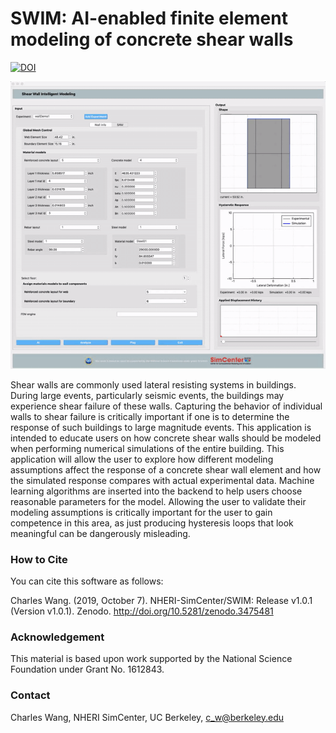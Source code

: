 
# SWIM: AI-enabled finite element modeling of concrete shear walls
[![DOI](https://zenodo.org/badge/DOI/10.5281/zenodo.3466375.svg)](https://doi.org/10.5281/zenodo.3466375)

![image](docs/SWIM.gif)

Shear walls are commonly used lateral resisting systems in buildings. During large events, particularly seismic events,
the buildings may experience shear failure of these walls. Capturing the behavior of individual walls to
shear failure is critically important if one is to determine the response of such buildings to large magnitude events.
This application is intended to educate users on how concrete shear walls should be modeled when performing
numerical simulations of the entire building. This application will allow the user to explore how different modeling
assumptions affect the response of a concrete shear wall element and how the simulated response compares with actual experimental
data. Machine learning algorithms are inserted into the backend to help users choose reasonable parameters for the model.
Allowing the user to validate their modeling assumptions is critically important for the user to gain competence
in this area, as just producing hysteresis loops that look meaningful can be dangerously misleading.

### How to Cite
You can cite this software as follows:

Charles Wang. (2019, October 7). NHERI-SimCenter/SWIM: Release v1.0.1 (Version v1.0.1). Zenodo. http://doi.org/10.5281/zenodo.3475481


### Acknowledgement
This material is based upon work supported by the National Science Foundation under Grant No. 1612843.

### Contact
Charles Wang, NHERI SimCenter, UC Berkeley, c_w@berkeley.edu
